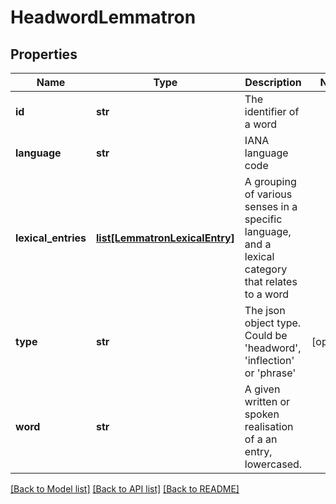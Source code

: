 # HeadwordLemmatron

## Properties
Name | Type | Description | Notes
------------ | ------------- | ------------- | -------------
**id** | **str** | The identifier of a word | 
**language** | **str** | IANA language code | 
**lexical_entries** | [**list[LemmatronLexicalEntry]**](LemmatronLexicalEntry.md) | A grouping of various senses in a specific language, and a lexical category that relates to a word | 
**type** | **str** | The json object type. Could be &#39;headword&#39;, &#39;inflection&#39; or &#39;phrase&#39; | [optional] 
**word** | **str** | A given written or spoken realisation of a an entry, lowercased. | 

[[Back to Model list]](../README.md#documentation-for-models) [[Back to API list]](../README.md#documentation-for-api-endpoints) [[Back to README]](../README.md)


